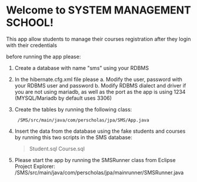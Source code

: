 # Welcome to SYSTEM MANAGEMENT SCHOOL!

This app allow students to manage their courses registration after they login with their credentials

before running the app please:

1.  Create a database with name "sms" using your RDBMS

2.  In the hibernate.cfg.xml file please
    a. Modify the user, password with your RDBMS user and password
    b. Modify RDBMS dialect and driver if you are not using mariadb, as well as the port as the app is using 1234 (MYSQL/Mariadb by default uses 3306)

3.  Create the tables by running the following class:

         /SMS/src/main/java/com/perscholas/jpa/SMS/App.java

4.  Insert the data from the database using the fake students and courses by running this two scripts in the SMS database:

    > Student.sql
    > Course.sql

5.  Please start the app by running the SMSRunner class from Eclipse Project Explorer:
    /SMS/src/main/java/com/perscholas/jpa/mainrunner/SMSRunner.java
